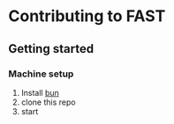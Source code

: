 # Contributing to FAST

## Getting started

### Machine setup
1. Install [bun](https://bun.sh/)
2. clone this repo
3. start
